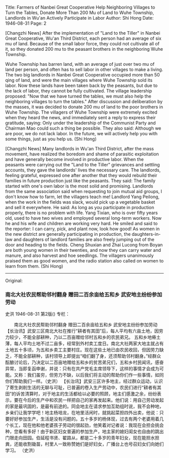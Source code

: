 Title: Farmers of Nanbei Great Cooperative Help Neighboring Villages to Turn the Tables, Donate More Than 200 Mu of Land to Wuhe Township, Landlords in Wu'an Actively Participate in Labor
Author: Shi Hong
Date: 1946-08-31
Page: 2

[Changzhi News] After the implementation of "Land to the Tiller" in Nanbei Great Cooperative, Wu'an Third District, each person had an average of six mu of land. Because of the small labor force, they could not cultivate all of it, so they donated 200 mu to the peasant brothers in the neighboring Wuhe Township.

Wuhe Township has barren land, with an average of just over two mu of land per person, and often has to sell labor in other villages to make a living. The two big landlords in Nanbei Great Cooperative occupied more than 50 qing of land, and were the main villages where Wuhe Township sold its labor. Now these lands have been taken back by the peasants, but due to the lack of labor, they cannot be fully cultivated. The village leadership proposed: "Now that we have turned the tables, we must also help the neighboring villages to turn the tables." After discussion and deliberation by the masses, it was decided to donate 200 mu of land to the poor brothers in Wuhe Township. The villagers of Wuhe Township were extremely excited when they heard the news, and immediately sent a reply to express their gratitude, saying: Only under the leadership of the Communist Party and Chairman Mao could such a thing be possible. They also said: Although we are poor, we do not lack labor. In the future, we will actively help you with some things, just as you help us. (Shi Hong)

[Changzhi News] Many landlords in Wu'an Third District, after the mass movement, have realized the boredom and shame of parasitic exploitation and have generally become involved in productive labor. When the peasants were carrying out the "Land to the Tiller" grievances and settling accounts, they gave the landlords' lives the necessary care. The landlords, feeling grateful, expressed one after another that they would rebuild their families in future production just like the peasants. They said: The family started with one's own labor is the most solid and promising. Landlords from the same association said when requesting to join mutual aid groups, I don't know how to farm, let the villagers teach me! Landlord Yang Peilong, when the work in the fields was slack, would pick up a vegetable basket and sell it everywhere. He said: As long as you participate in production properly, there is no problem with life. Yang Tixian, who is over fifty years old, used to have two wives and employed several long-term workers. Now he and his wife and children are working very hard. He smiled and said to the reporter: I can carry, pick, and plant now, look how good! As women in the new district are generally participating in production, the daughters-in-law and daughters of landlord families are also freely jumping out of the door and heading to the fields. Cheng Shuxian and Zhai Lucong from Boyan are both young women in their twenties, and now they can carry water and manure, and also harvest and hoe seedlings. The villagers unanimously praised them as good women, and the radio station also called on women to learn from them.
                                                  (Shi Hong)



<hr /> 

Original: 


### 南北大社农民帮助邻村翻身  赠田二百余亩给五和乡  武安地主纷纷参加劳动
史洪
1946-08-31
第2版()
专栏：

　　南北大社农民帮助邻村翻身
    赠田二百余亩给五和乡
    武安地主纷纷参加劳动
    【长治讯】武安三区南北大社在推行“耕者有其田”后，每人平均有六亩土地，因劳力较少，不能全部耕种，乃以二百亩赠给邻村五和乡的农民弟兄。
    五和乡地瘠土薄，每人平均土地不过二亩多，经常到外村卖工度日。南北大社两家大地主就占有土地五十多顷，为五和乡卖工主要村庄。现在这些土地已由农民收回，但因劳力缺乏，不能全部耕种，该村领导上即提出“咱们翻了身，还须帮助邻村翻身。”经群众酝酿讨论后，乃决定以二百亩地赠给五和乡的贫苦弟兄们，五和乡村民闻讯，感奋异常，当即复函申谢，并说：只有在共产党毛主席领导下，这样的事情才会成为可能。又称：我们虽穷，但劳力不缺，以后我们将主动的帮助你们作一些事情，如同你们帮助我们一样。（史洪）
    【长治讯】武安三区许多地主，经过群众运动，认识了寄生剥削生活的无聊与可耻，已普遍的卷入生产劳动中，农民们进行“耕者有其田”的诉苦清算时，对于地主的生活都给以必要的照顾，地主们感激之余，纷纷表示，要在今后的生产中和农民一样把自己的家再发起来。他们说：用自己劳动发起的家是最巩固的，是最有前途的。同会地主在请求参加互助组时说，我不会种地，乡亲们让我学学吧！地主杨培龙，在地里活闲时，就挑起菜担四外出卖，他说：只要好好参加生产，生活是没有问题的。五十多岁的杨体现，过去有两个老婆用着几个长工，现在他和他老婆孩子劳动的很起劲，他笑着对记者说：我现在会担会挑会种，您看有多好！由于新区妇女普遍的参加生产，地主家的媳妇闺女也自由的跳出门限走向田园。伯延程书贤、翟路从，都是二十多岁的青年妇女，现在能担水担粪，还能收割锄苗，村里人一致称赞她们是好妇女，广播台上也号召妇女们向她们学习。
                                                  （史洪）
